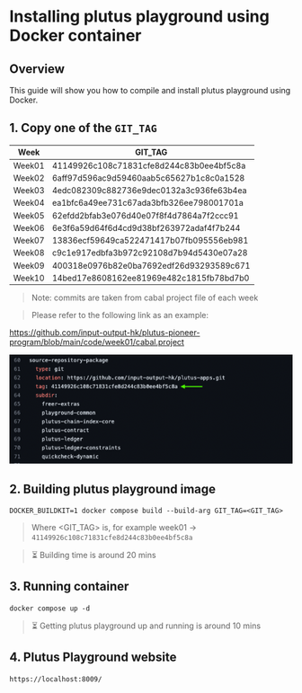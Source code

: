 # Installing plutus playground using Docker container
## Overview
This guide will show you how to compile and install plutus playground using Docker.

## 1. Copy one of the `GIT_TAG`

| **Week** | **GIT_TAG**                          |
|-----------|------------------------------------------|
| Week01    | 41149926c108c71831cfe8d244c83b0ee4bf5c8a |
| Week02    | 6aff97d596ac9d59460aab5c65627b1c8c0a1528 |
| Week03    | 4edc082309c882736e9dec0132a3c936fe63b4ea |
| Week04    | ea1bfc6a49ee731c67ada3bfb326ee798001701a |
| Week05    | 62efdd2bfab3e076d40e07f8f4d7864a7f2ccc91 |
| Week06    | 6e3f6a59d64f6d4cd9d38bf263972adaf4f7b244 |
| Week07    | 13836ecf59649ca522471417b07fb095556eb981 |
| Week08    | c9c1e917edbfa3b972c92108d7b94d5430e07a28 |
| Week09    | 400318e0976b82e0ba7692edf26d93293589c671 |
| Week10    | 14bed17e8608162ee81969e482c1815fb78bd7b0 |

>Note: commits are taken from cabal project file of each week

>Please refer to the following link as an example:

https://github.com/input-output-hk/plutus-pioneer-program/blob/main/code/week01/cabal.project

![Alt text](./cabal-project-example.png)

## 2. Building plutus playground image
```
DOCKER_BUILDKIT=1 docker compose build --build-arg GIT_TAG=<GIT_TAG> 
```
>Where <GIT_TAG> is, for example week01 &rarr; `41149926c108c71831cfe8d244c83b0ee4bf5c8a`

>:hourglass_flowing_sand: Building time is around 20 mins 

## 3. Running container

```
docker compose up -d
```
>:hourglass_flowing_sand: Getting plutus playground up and running is around 10 mins

## 4. Plutus Playground website
```
https://localhost:8009/
```
